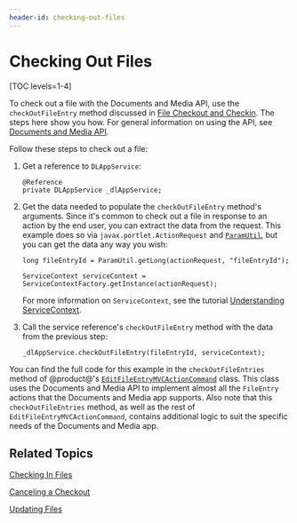 ```yaml
---
header-id: checking-out-files
---
```


# Checking Out Files

[TOC levels=1-4]

To check out a file with the Documents and Media API, use the 
`checkOutFileEntry` method discussed in 
[File Checkout and Checkin](/developer/frameworks/-/knowledge_base/7-2/file-checkout-and-checkin). 
The steps here show you how. For general information on using the API, see 
[Documents and Media API](/developer/frameworks/-/knowledge_base/7-2/documents-and-media-api). 

Follow these steps to check out a file: 

1.  Get a reference to `DLAppService`: 

        @Reference
        private DLAppService _dlAppService;

2.  Get the data needed to populate the `checkOutFileEntry` method's arguments. 
    Since it's common to check out a file in response to an action by the end 
    user, you can extract the data from the request. This example does so via 
    `javax.portlet.ActionRequest` and 
    [`ParamUtil`](@platform-ref@/7.2-latest/javadocs/portal-kernel/com/liferay/portal/kernel/util/ParamUtil.html), 
    but you can get the data any way you wish: 

        long fileEntryId = ParamUtil.getLong(actionRequest, "fileEntryId");

        ServiceContext serviceContext = ServiceContextFactory.getInstance(actionRequest);

    For more information on `ServiceContext`, see the tutorial 
    [Understanding ServiceContext](/developer/frameworks/-/knowledge_base/7-2/understanding-servicecontext). 

3.  Call the service reference's `checkOutFileEntry` method with the data from 
    the previous step: 

        _dlAppService.checkOutFileEntry(fileEntryId, serviceContext);

You can find the full code for this example in the `checkOutFileEntries` method 
of @product@'s 
[`EditFileEntryMVCActionCommand`](https://github.com/liferay/liferay-portal/blob/master/modules/apps/document-library/document-library-web/src/main/java/com/liferay/document/library/web/internal/portlet/action/EditFileEntryMVCActionCommand.java) 
class. This class uses the Documents and Media API to implement almost all the 
`FileEntry` actions that the Documents and Media app supports. Also note that 
this `checkOutFileEntries` method, as well as the rest of 
`EditFileEntryMVCActionCommand`, contains additional logic to suit the specific 
needs of the Documents and Media app. 

## Related Topics

[Checking In Files](/developer/frameworks/-/knowledge_base/7-2/checking-in-files)

[Canceling a Checkout](/developer/frameworks/-/knowledge_base/7-2/canceling-a-checkout)

[Updating Files](/developer/frameworks/-/knowledge_base/7-2/updating-files)
